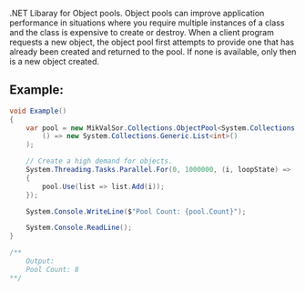 .NET Libaray for Object pools. Object pools can improve application performance in situations where you require multiple instances of a class and the class is expensive to create or destroy. When a client program requests a new object, the object pool first attempts to provide one that has already been created and returned to the pool. If none is available, only then is a new object created.

## Example:
```cs
void Example()
{
	var pool = new MikValSor.Collections.ObjectPool<System.Collections.Generic.List<int>>(
		() => new System.Collections.Generic.List<int>()
	);

	// Create a high demand for objects.
	System.Threading.Tasks.Parallel.For(0, 1000000, (i, loopState) =>
	{
		pool.Use(list => list.Add(i));
	});

	System.Console.WriteLine($"Pool Count: {pool.Count}");

	System.Console.ReadLine();
}

/**
	Output:
	Pool Count: 8
**/
```